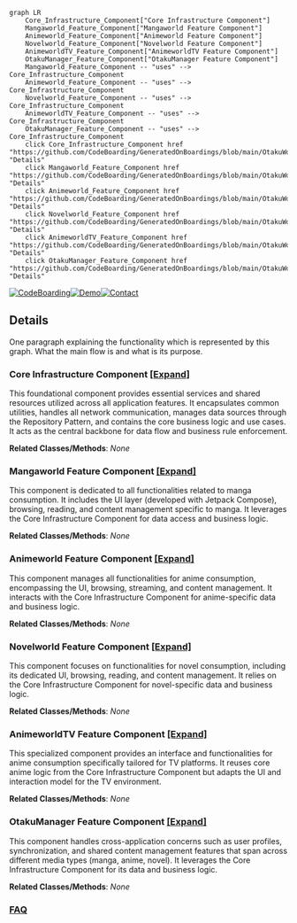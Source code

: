 ```mermaid
graph LR
    Core_Infrastructure_Component["Core Infrastructure Component"]
    Mangaworld_Feature_Component["Mangaworld Feature Component"]
    Animeworld_Feature_Component["Animeworld Feature Component"]
    Novelworld_Feature_Component["Novelworld Feature Component"]
    AnimeworldTV_Feature_Component["AnimeworldTV Feature Component"]
    OtakuManager_Feature_Component["OtakuManager Feature Component"]
    Mangaworld_Feature_Component -- "uses" --> Core_Infrastructure_Component
    Animeworld_Feature_Component -- "uses" --> Core_Infrastructure_Component
    Novelworld_Feature_Component -- "uses" --> Core_Infrastructure_Component
    AnimeworldTV_Feature_Component -- "uses" --> Core_Infrastructure_Component
    OtakuManager_Feature_Component -- "uses" --> Core_Infrastructure_Component
    click Core_Infrastructure_Component href "https://github.com/CodeBoarding/GeneratedOnBoardings/blob/main/OtakuWorld/Core_Infrastructure_Component.md" "Details"
    click Mangaworld_Feature_Component href "https://github.com/CodeBoarding/GeneratedOnBoardings/blob/main/OtakuWorld/Mangaworld_Feature_Component.md" "Details"
    click Animeworld_Feature_Component href "https://github.com/CodeBoarding/GeneratedOnBoardings/blob/main/OtakuWorld/Animeworld_Feature_Component.md" "Details"
    click Novelworld_Feature_Component href "https://github.com/CodeBoarding/GeneratedOnBoardings/blob/main/OtakuWorld/Novelworld_Feature_Component.md" "Details"
    click AnimeworldTV_Feature_Component href "https://github.com/CodeBoarding/GeneratedOnBoardings/blob/main/OtakuWorld/AnimeworldTV_Feature_Component.md" "Details"
    click OtakuManager_Feature_Component href "https://github.com/CodeBoarding/GeneratedOnBoardings/blob/main/OtakuWorld/OtakuManager_Feature_Component.md" "Details"
```

[![CodeBoarding](https://img.shields.io/badge/Generated%20by-CodeBoarding-9cf?style=flat-square)](https://github.com/CodeBoarding/CodeBoarding)[![Demo](https://img.shields.io/badge/Try%20our-Demo-blue?style=flat-square)](https://www.codeboarding.org/demo)[![Contact](https://img.shields.io/badge/Contact%20us%20-%20contact@codeboarding.org-lightgrey?style=flat-square)](mailto:contact@codeboarding.org)

## Details

One paragraph explaining the functionality which is represented by this graph. What the main flow is and what is its purpose.

### Core Infrastructure Component [[Expand]](./Core_Infrastructure_Component.md)
This foundational component provides essential services and shared resources utilized across all application features. It encapsulates common utilities, handles all network communication, manages data sources through the Repository Pattern, and contains the core business logic and use cases. It acts as the central backbone for data flow and business rule enforcement.


**Related Classes/Methods**: _None_

### Mangaworld Feature Component [[Expand]](./Mangaworld_Feature_Component.md)
This component is dedicated to all functionalities related to manga consumption. It includes the UI layer (developed with Jetpack Compose), browsing, reading, and content management specific to manga. It leverages the Core Infrastructure Component for data access and business logic.


**Related Classes/Methods**: _None_

### Animeworld Feature Component [[Expand]](./Animeworld_Feature_Component.md)
This component manages all functionalities for anime consumption, encompassing the UI, browsing, streaming, and content management. It interacts with the Core Infrastructure Component for anime-specific data and business logic.


**Related Classes/Methods**: _None_

### Novelworld Feature Component [[Expand]](./Novelworld_Feature_Component.md)
This component focuses on functionalities for novel consumption, including its dedicated UI, browsing, reading, and content management. It relies on the Core Infrastructure Component for novel-specific data and business logic.


**Related Classes/Methods**: _None_

### AnimeworldTV Feature Component [[Expand]](./AnimeworldTV_Feature_Component.md)
This specialized component provides an interface and functionalities for anime consumption specifically tailored for TV platforms. It reuses core anime logic from the Core Infrastructure Component but adapts the UI and interaction model for the TV environment.


**Related Classes/Methods**: _None_

### OtakuManager Feature Component [[Expand]](./OtakuManager_Feature_Component.md)
This component handles cross-application concerns such as user profiles, synchronization, and shared content management features that span across different media types (manga, anime, novel). It leverages the Core Infrastructure Component for its data and business logic.


**Related Classes/Methods**: _None_



### [FAQ](https://github.com/CodeBoarding/GeneratedOnBoardings/tree/main?tab=readme-ov-file#faq)